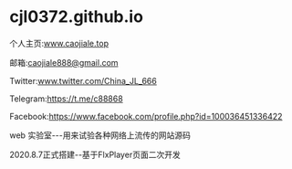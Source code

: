 # cjl0372.github.io
个人主页:www.caojiale.top

邮箱:caojiale888@gmail.com

Twitter:www.twitter.com/China_JL_666

Telegram:https://t.me/c88868

Facebook:https://www.facebook.com/profile.php?id=100036451336422

web 实验室---用来试验各种网络上流传的网站源码

2020.8.7正式搭建--基于FlxPlayer页面二次开发

